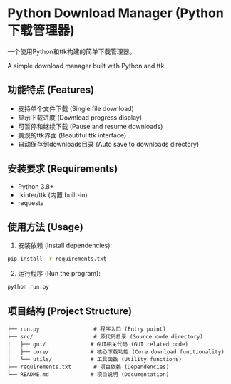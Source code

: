 # Python Download Manager (Python下载管理器)

一个使用Python和ttk构建的简单下载管理器。

A simple download manager built with Python and ttk.

## 功能特点 (Features)
- 支持单个文件下载 (Single file download)
- 显示下载进度 (Download progress display)
- 可暂停和继续下载 (Pause and resume downloads)
- 美观的ttk界面 (Beautiful ttk interface)
- 自动保存到downloads目录 (Auto save to downloads directory)

## 安装要求 (Requirements)
- Python 3.8+
- tkinter/ttk (内置 built-in)
- requests

## 使用方法 (Usage)
1. 安装依赖 (Install dependencies):
```bash
pip install -r requirements.txt
```

2. 运行程序 (Run the program):
```bash
python run.py
```

## 项目结构 (Project Structure)
```
├── run.py                 # 程序入口 (Entry point)
├── src/                   # 源代码目录 (Source code directory)
│   ├── gui/              # GUI相关代码 (GUI related code)
│   ├── core/             # 核心下载功能 (Core download functionality)
│   └── utils/            # 工具函数 (Utility functions)
├── requirements.txt       # 项目依赖 (Dependencies)
└── README.md             # 项目说明 (Documentation)
``` 